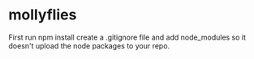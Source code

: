 # mollyflies

First run npm install
create a .gitignore file and add node_modules so it doesn't upload the node packages to your repo.
